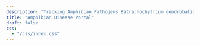 ```yaml
---
description: "Tracking Amphibian Pathogens Batrachochytrium dendrobatidis (Bd) and Batrachochytrium salamandrivorans (Bsal) Worldwide to Address Amphibian Declines."
title: "Amphibian Disease Portal"
draft: false
css:
  - "/css/index.css"
---
```


